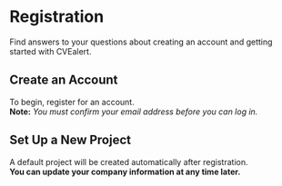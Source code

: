 # Registration

Find answers to your questions about creating an account and getting started with CVEalert.

## Create an Account

To begin, register for an account.  
**Note:** *You must confirm your email address before you can log in.*

## Set Up a New Project

A default project will be created automatically after registration.  
**You can update your company information at any time later.**
